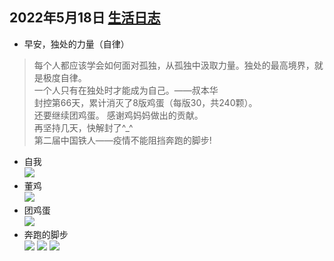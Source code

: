 ## 2022年5月18日  [生活日志](../life.md)
- 早安，独处的力量（自律） 
> 每个人都应该学会如何面对孤独，从孤独中汲取力量。独处的最高境界，就是极度自律。   
一个人只有在独处时才能成为自己。——叔本华   
>封控第66天，累计消灭了8版鸡蛋（每版30，共240颗）。     
还要继续团鸡蛋。 感谢鸡妈妈做出的贡献。  
再坚持几天，快解封了^_^  
>第二届中国铁人——疫情不能阻挡奔跑的脚步!  
- 自我    
![](../img/20220518.jpg)
- 董鸡    
![](../img/20220518a.jpg)
- 团鸡蛋   
![](../img/20220518b.jpg)
- 奔跑的脚步  
![](../img/20220518r1.jpg)
![](../img/20220518r2.jpg)
![](../img/20220518r3.jpg)
